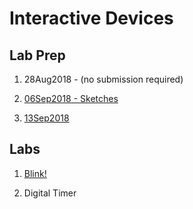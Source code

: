 # Interactive Devices

## Lab Prep

1. 28Aug2018 - (no submission required)

2. [06Sep2018 - Sketches](lab-prep/06Sep2018/06Sep2018.md)

3. [13Sep2018](lab-prep/13Sep2018/13Sep2018.md)

## Labs

1. [Blink!](https://github.com/dwb264/IDD-Fa18-Lab1)

2. Digital Timer
